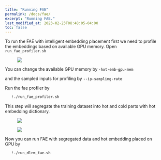 ```yaml
---
title: "Running FAE"
permalink: /docs/fae/
excerpt: "Running FAE."
last_modified_at: 2023-02-23T08:48:05-04:00
toc: false
---
```


To run the FAE with intelligent embedding placement first we need to profile the embeddings based on available GPU memory.
Open `run_fae_profiler.sh`

<figure>
  <img src="{{ '/assets/tutorial/fae_profiling.png' }}">
</figure>

You can change the available GPU memory by `-hot-emb-gpu-mem`

and the sampled inputs for profiling by `--ip-sampling-rate`

Run the fae profiler by 

```bash
   !./run_fae_profiler.sh
```

This step will segregate the training dataset into hot and cold parts with hot embedding dictionary.

<figure>
  <img src="{{ '/assets/tutorial/profiling_stats.png' }}">
</figure>

<figure>
  <img src="{{ '/assets/tutorial/new_dataset.png' }}">
</figure>

Now you can run FAE with segregated data and hot embedding placed on GPU by

```bash
   !./run_dlrm_fae.sh
```



